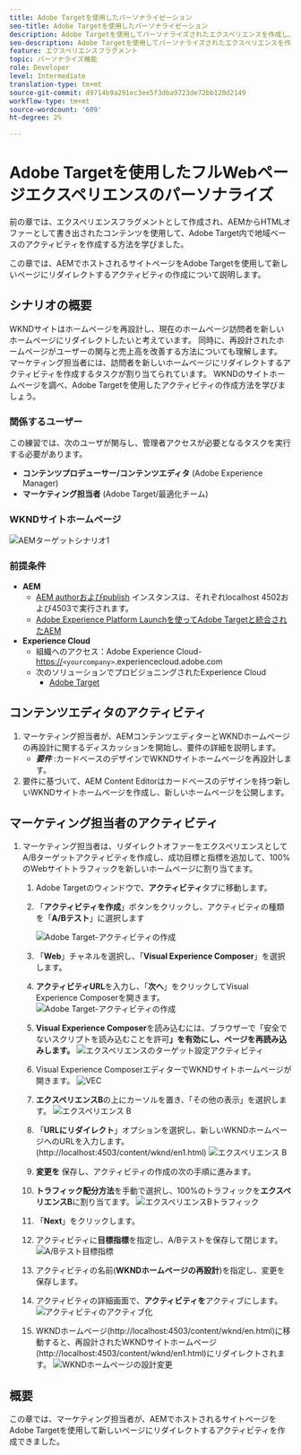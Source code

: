 ```yaml
---
title: Adobe Targetを使用したパーソナライゼーション
seo-title: Adobe Targetを使用したパーソナライゼーション
description: Adobe Targetを使用してパーソナライズされたエクスペリエンスを作成し、配信する方法を示すエンドツーエンドのチュートリアルです。
seo-description: Adobe Targetを使用してパーソナライズされたエクスペリエンスを作成し、配信する方法を示すエンドツーエンドのチュートリアルです。
feature: エクスペリエンスフラグメント
topic: パーソナライズ機能
role: Developer
level: Intermediate
translation-type: tm+mt
source-git-commit: d9714b9a291ec3ee5f3dba9723de72bb120d2149
workflow-type: tm+mt
source-wordcount: '609'
ht-degree: 2%

---
```



# Adobe Targetを使用したフルWebページエクスペリエンスのパーソナライズ

前の章では、エクスペリエンスフラグメントとして作成され、AEMからHTMLオファーとして書き出されたコンテンツを使用して、Adobe Target内で地域ベースのアクティビティを作成する方法を学びました。

この章では、AEMでホストされるサイトページをAdobe Targetを使用して新しいページにリダイレクトするアクティビティの作成について説明します。

## シナリオの概要

WKNDサイトはホームページを再設計し、現在のホームページ訪問者を新しいホームページにリダイレクトしたいと考えています。 同時に、再設計されたホームページがユーザーの関与と売上高を改善する方法についても理解します。 マーケティング担当者には、訪問者を新しいホームページにリダイレクトするアクティビティを作成するタスクが割り当てられています。 WKNDのサイトホームページを調べ、Adobe Targetを使用したアクティビティの作成方法を学びましょう。

### 関係するユーザー

この練習では、次のユーザが関与し、管理者アクセスが必要となるタスクを実行する必要があります。

* **コンテンツプロデューサー/コンテンツエディタ** (Adobe Experience Manager)
* **マーケティング担当者** (Adobe Target/最適化チーム)

### WKNDサイトホームページ

![AEMターゲットシナリオ1](assets/personalization-use-case-2/aem-target-use-case-2.png)

### 前提条件

* **AEM**
   * [AEM authorおよびpublish](./implementation.md#getting-aem) インスタンスは、それぞれlocalhost 4502および4503で実行されます。
   * [Adobe Experience Platform Launchを使ってAdobe Targetと統合されたAEM](./using-launch-adobe-io.md#aem-target-using-launch-by-adobe)
* **Experience Cloud**
   * 組織へのアクセス：Adobe Experience Cloud- <https://>`<yourcompany>`.experiencecloud.adobe.com
   * 次のソリューションでプロビジョニングされたExperience Cloud
      * [Adobe Target](https://experiencecloud.adobe.com)

## コンテンツエディタのアクティビティ

1. マーケティング担当者が、AEMコンテンツエディターとWKNDホームページの再設計に関するディスカッションを開始し、要件の詳細を説明します。
   * ***要件*** :カードベースのデザインでWKNDサイトホームページを再設計します。
2. 要件に基づいて、AEM Content Editorはカードベースのデザインを持つ新しいWKNDサイトホームページを作成し、新しいホームページを公開します。

## マーケティング担当者のアクティビティ

1. マーケティング担当者は、リダイレクトオファーをエクスペリエンスとしてA/Bターゲットアクティビティを作成し、成功目標と指標を追加して、100%のWebサイトトラフィックを新しいホームページに割り当てます。
   1. Adobe Targetのウィンドウで、**アクティビティ**&#x200B;タブに移動します。
   2. 「**アクティビティを作成**」ボタンをクリックし、アクティビティの種類を「**A/Bテスト**」に選択します

      ![Adobe Target-アクティビティの作成](assets/personalization-use-case-2/create-ab-activity.png)
   3. 「**Web**」チャネルを選択し、「**Visual Experience Composer**」を選択します。
   4. **アクティビティURL**&#x200B;を入力し、「**次へ**」をクリックしてVisual Experience Composerを開きます。
      ![Adobe Target-アクティビティの作成](assets/personalization-use-case-2/create-activity-ab-name.png)
   5. **Visual Experience Composer**&#x200B;を読み込むには、ブラウザーで「安全でないスクリプトを読み込むことを許可&#x200B;**」を有効にし、ページを再読み込みします。**
      ![エクスペリエンスのターゲット設定アクティビティ](assets/personalization-use-case-1/load-unsafe-scripts.png)
   6. Visual Experience ComposerエディターでWKNDサイトホームページが開きます。
      ![VEC](assets/personalization-use-case-2/vec.png)
   7. **エクスペリエンスB**の上にカーソルを置き、「その他の表示」を選択します。
      ![エクスペリエンス B](assets/personalization-use-case-2/redirect-url.png)
   8. 「**URLにリダイレクト**」オプションを選択し、新しいWKNDホームページへのURLを入力します。 (http://localhost:4503/content/wknd/en1.html)
      ![エクスペリエンス B](assets/personalization-use-case-2/redirect-url-2.png)
   9. **変更を** 保存し、アクティビティの作成の次の手順に進みます。
   10. **トラフィック配分方法**&#x200B;を手動で選択し、100%のトラフィックを&#x200B;**エクスペリエンスB**に割り当てます。
      ![エクスペリエンスBトラフィック](assets/personalization-use-case-2/traffic.png)
   11. 「**Next**」をクリックします。
   12. アクティビティに&#x200B;**目標指標**を指定し、A/Bテストを保存して閉じます。
      ![A/Bテスト目標指標](assets/personalization-use-case-2/goal-metric.png)
   13. アクティビティの名前(**WKNDホームページの再設計**)を指定し、変更を保存します。
   14. アクティビティの詳細画面で、**アクティビティを**アクティブにします。
      ![アクティビティのアクティブ化](assets/personalization-use-case-2/ab-activate.png)
   15. WKNDホームページ(http://localhost:4503/content/wknd/en.html)に移動すると、再設計されたWKNDサイトホームページ(http://localhost:4503/content/wknd/en1.html)にリダイレクトされます。
      ![WKNDホームページの設計変更](assets/personalization-use-case-2/WKND-home-page-redesign.png)

## 概要

この章では、マーケティング担当者が、AEMでホストされるサイトページをAdobe Targetを使用して新しいページにリダイレクトするアクティビティを作成できました。
